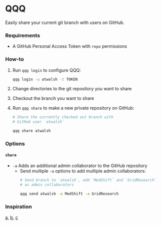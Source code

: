 # QQQ

Easily share your current git branch with users on GitHub.

### Requirements
- A GitHub Personal Access Token with `repo` permissions

### How-to
1. Run `qqq login` to configure QQQ:
   ```bash
   qqq login -u atwalsh -t TOKEN
   ```

2. Change directories to the git repository you want to share
3. Checkout the branch you want to share
4. Run `qqq share` to make a new private repository on GitHub:
   ```bash
   # Share the currently checked out branch with 
   # GitHub user `atwalsh`
   
   qqq share atwalsh
   ``` 
   
### Options
#### `share`
- `-a` Adds an additional admin collaborator to the GitHub repository
  - Send multiple `-a` options to add multiple admin collaborators:
    ```bash
    # Send branch to `atwalsh`, add `MedShift` and `GridResearch` 
    # as admin collaborators
    
    qqq send atwalsh -a MedShift -a GridResearch
    ```

### Inspiration
[a], [b], [c]

[a]: https://www.reddit.com/r/wallstreetbets/comments/f7xj7e/based_on_fridays_post_the_sub_has_lost_around/
[b]: https://www.reddit.com/r/wallstreetbets/comments/9qe256/someone_mentioned_my_last_play_wasnt_a_true_fd/
[c]: https://www.reddit.com/r/wallstreetbets/comments/7uu2lk/when_qqq_dips_1/
